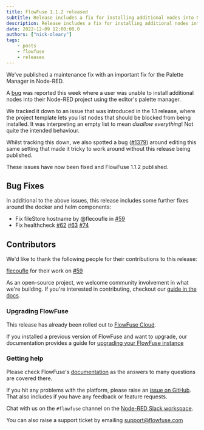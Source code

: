 ```yaml
---
title: FlowFuse 1.1.2 released
subtitle: Release includes a fix for installing additional nodes into Node-RED.
description: Release includes a fix for installing additional nodes into Node-RED.
date: 2022-12-09 12:00:00.0
authors: ["nick-oleary"]
tags:
    - posts
    - flowfuse
    - releases
---
```


We've published a maintenance fix with an important fix for the Palette Manager in Node-RED.

<!--more-->

A [bug](https://github.com/flowforge/flowforge/issues/1367) was reported this week
where a user was unable to install additional nodes into their Node-RED project
using the editor's palette manager.

We tracked it down to an issue that was introduced in the 1.1 release, where the
project template lets you list nodes that should be blocked from being installed.
It was interpreting an empty list to mean _disallow everything_! Not quite the
intended behaviour.

Whilst tracking this down, we also spotted a bug ([#1379](https://github.com/flowforge/flowforge/issues/1379))
around editing this same setting that made it tricky to work around without this
release being published.

These issues have now been fixed and FlowFuse 1.1.2 published.

## Bug Fixes

In additional to the above issues, this release includes some further fixes around
the docker and helm components:

 - Fix fileStore hostname by @flecoufle in [#59](https://github.com/flowforge/docker-compose/pull/59)
 - Fix healthcheck [#62](https://github.com/flowforge/docker-compose/pull/62) [#63](https://github.com/flowforge/docker-compose/pull/63) [#74](https://github.com/flowforge/helm/pull/74)


## Contributors

We'd like to thank the following people for their contributions to this release:

[flecoufle](https://github.com/flecoufle) for their work on [#59](https://github.com/flowforge/docker-compose/pull/59)

As an open-source project, we welcome community involvement in what we're building.
If you're interested in contributing, checkout our [guide in the docs](/docs/contribute/).

### Upgrading FlowFuse

This release has already been rolled out to [FlowFuse Cloud](https://app.flowforge.com).

If you installed a previous version of FlowFuse and want to upgrade, our documentation provides a
guide for [upgrading your FlowFuse instance](/docs/upgrade/)

### Getting help

Please check FlowFuse's [documentation](/docs/) as the answers to many questions are covered there.

If you hit any problems with the platform, please raise an [issue on GitHub](https://github.com/flowforge/flowforge/issues).
That also includes if you have any feedback or feature requests.

Chat with us on the `#flowfuse` channel on the [Node-RED Slack workspace](https://nodered.org/slack).

You can also raise a support ticket by emailing [support@flowfuse.com](mailto:support@flowfuse.com)
